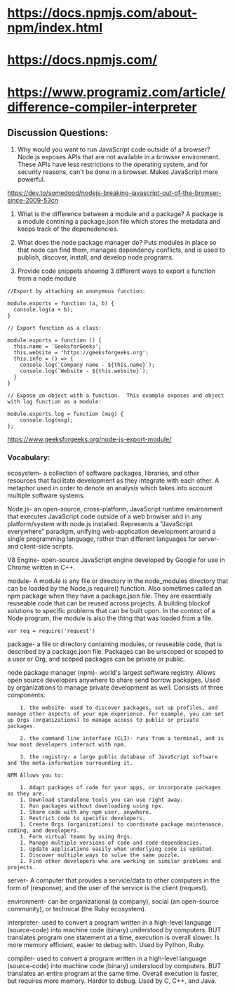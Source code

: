 # https://docs.npmjs.com/about-npm/index.html

# https://docs.npmjs.com/

# https://www.programiz.com/article/difference-compiler-interpreter


## Discussion Questions:

1. Why would you want to run JavaScript code outside of a browser?
Node.js exposes APIs that are not available in a browser environment. These APIs have less restrictions to the operating system, and for security reasons, can't be done in a browser.  Makes JavaScript more powerful.

https://dev.to/somedood/nodejs-breaking-javascript-out-of-the-browser-since-2009-53cn
    
1. What is the difference between a module and a package?
A package is a module contining a package.json file which stores the metadata and keeps track of the depenedencies.  

1. What does the node package manager do? 
Puts modules in place so that node can find them, manages dependency conflicts, and is used to publish, discover, install, and develop node programs.
    
1. Provide code snippets showing 3 different ways to export a function from a node module
```
//Export by attaching an anonymous function:

module.exports = function (a, b) { 
  console.log(a + b); 
} 
```

```
// Export function as a class:

module.exports = function () { 
  this.name = 'GeeksforGeeks'; 
  this.website = 'https://geeksforgeeks.org'; 
  this.info = () => { 
    console.log(`Company name - ${this.name}`); 
    console.log(`Website - ${this.website}`); 
  } 
} 
```

```
// Expose an object with a function.  This example exposes and object with log function as a module:

module.exports.log = function (msg) { 
    console.log(msg);
};
```
https://www.geeksforgeeks.org/node-js-export-module/


### Vocabulary:

ecosystem- a collection of software packages, libraries, and other resources that facilitate development as they integrate with each other. A metaphor used in order to denote an analysis which takes into account multiple software systems.

Node.js- an open-source, cross-platform, JavaScript runtime environment that executes JavaScript code outside of a web browser and in any platform/system with node.js installed. Represents a "JavaScript everywhere" paradigm, unifying web-application development around a single programming language, rather than different languages for server- and client-side scripts. 

V8 Engine- open-source JavaScript engine developed by Google for use in Chrome written in C++.

module- A module is any file or directory in the node_modules directory that can be loaded by the Node.js require() function.  Also sometimes called an npm package when they have a package.json file.  They are essentially reuseable code that can be reused across projects.  A building blockof solutions to specific problems that can be built upon. In the context of a Node program, the module is also the thing that was loaded from a file.
```
var req = require('request')
```

package- a file or directory containing modules, or reuseable code, that is described by a package.json file.  Packages can be unscoped or scoped to a user or Org, and scoped packages can be private or public.   

node package manager (npm)-
    world's largest software registry. Allows open source developers anywhere to share send borrow packages.  Used by organizations to manage private development as well.  Consists of three components:

        1. the website- used to discover packages, set up profiles, and manage other aspects of your npm experience. For example, you can set up Orgs (organizations) to manage access to public or private packages.

        2. the command line interface (CLI)- runs from a terminal, and is how most developers interact with npm.

        3. the registry- a large public database of JavaScript software and the meta-information surrounding it.
    
    NPM Allows you to:

        1. Adapt packages of code for your apps, or incorporate packages as they are.
        1. Download standalone tools you can use right away.
        1. Run packages without downloading using npx.
        1. Share code with any npm user, anywhere.
        1. Restrict code to specific developers.
        1. Create Orgs (organizations) to coordinate package maintenance, coding, and developers.
        1. Form virtual teams by using Orgs.
        1. Manage multiple versions of code and code dependencies.
        1. Update applications easily when underlying code is updated.
        1. Discover multiple ways to solve the same puzzle.
        1. Find other developers who are working on similar problems and projects.

server- A computer that provdes a service/data to other computers in the form of (response), and the user of the service is the client (request).

environment- can be organizational (a company), social (an open-source community), or technical (the Ruby ecosystem). 

interpreter- used to convert a program written in a high-level language (source-code) into machine code (binary) understood by computers. BUT translates program one statement at a time, execution is overall slower.  Is more memory efficient, easier to debug with.  Used by Python, Ruby.

compiler- used to convert a program written in a high-level language (source-code) into machine code (binary) understood by computers. BUT translates an entire program at the same time.  Overall execution is faster, but requires more memory.  Harder to debug.  Used by C, C++, and Java.
